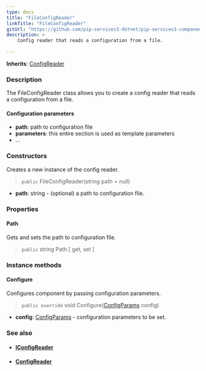 ```yaml
---
type: docs
title: "FileConfigReader"
linkTitle: "FileConfigReader"
gitUrl: "https://github.com/pip-services3-dotnet/pip-services3-components-dotnet"
description: >
    Config reader that reads a configuration from a file.
    
---
```


**Inherits**: [ConfigReader](../config_reader)

### Description

The FileConfigReader class allows you to create a config reader that reads a configuration from a file.

#### Configuration parameters

- **path**: path to configuration file
- **parameters**: this entire section is used as template parameters
- ...

### Constructors
Creates a new instance of the config reader.

> `public` FileConfigReader(string path = null)

- **path**: string - (optional) a path to configuration file.


### Properties

#### Path
Gets and sets the path to configuration file.

> `public` string Path [ get, set ]


### Instance methods

#### Configure
Configures component by passing configuration parameters.

> `public override` void Configure([ConfigParams](../../../commons/config/config_params) config)

- **config**: [ConfigParams](../../../commons/config/config_params) - configuration parameters to be set.


### See also
- #### [IConfigReader](../iconfig_reader)
- #### [ConfigReader](../config_reader)
